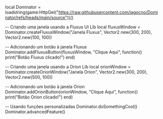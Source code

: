 local Dominator = loadstring(game:HttpGet("https://raw.githubusercontent.com/iagocno/Dominator/refs/heads/main/source"))()

-- Criando uma janela usando a Fluxus UI Lib
local fluxusWindow = Dominator.createFluxusWindow("Janela Fluxus", Vector2.new(300, 200), Vector2.new(100, 100))

-- Adicionando um botão à janela Fluxus
Dominator.addFluxusButton(fluxusWindow, "Clique Aqui", function()
    print("Botão Fluxus clicado!")
end)

-- Criando uma janela usando a Orion Lib
local orionWindow = Dominator.createOrionWindow("Janela Orion", Vector2.new(300, 200), Vector2.new(500, 100))

-- Adicionando um botão à janela Orion
Dominator.addOrionButton(orionWindow, "Clique Aqui", function()
    print("Botão Orion clicado!")
end)

-- Usando funções personalizadas
Dominator.doSomethingCool()
Dominator.advancedFeature()
